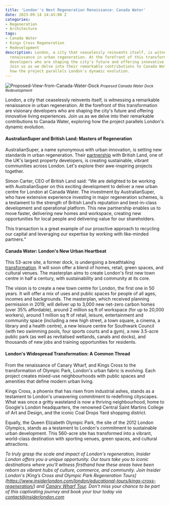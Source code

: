 ```yaml
---
title: 'London''s Next Regeneration Renaissance: Canada Water'
date: 2023-09-14 14:43:00 Z
categories:
- Regeneration
- Architecture
tags:
- Canada Water
- Kings Cross Regeneration
- Redevelopment
description: London, a city that ceaselessly reinvents itself, is witnessing a remarkable
  renaissance in urban regeneration. At the forefront of this transformation are visionary
  developers who are shaping the city's future and offering innovative living experiences.
  Join us as we delve into their remarkable contributions to Canada Water, exploring
  how the project parallels London's dynamic evolution.
---
```


![Proposed-View-from-Canada-Water-Dock](/uploads/Proposed-View-from-Canada-Water-Dock.jpg)
<small><em>Propesed Canada Water Dock Redevelopment</em></small>

London, a city that ceaselessly reinvents itself, is witnessing a remarkable renaissance in urban regeneration. At the forefront of this transformation are visionary developers who are shaping the city's future and offering innovative living experiences. Join us as we delve into their remarkable contributions to Canada Water, exploring how the project parallels London's dynamic evolution. 

#### AustralianSuper and British Land: Masters of Regeneration

AustralianSuper, a name synonymous with urban innovation, is setting new standards in urban regeneration. Their [partnership](https://www.britishland.com/news/press-releases/british-land-and-australiansuper-announce-new-joint-venture-accelerate-delivery-canada-water-masterplan) with British Land, one of the UK's largest property developers, is creating sustainable, vibrant communities across London. Let's explore their awe-inspiring projects together.

Simon Carter, CEO of British Land said: “We are delighted to be working with AustralianSuper on this exciting development to deliver a new urban centre for London at Canada Water.  The investment by AustralianSuper, who have extensive experience investing in major regeneration schemes, is a testament to the strength of British Land’s reputation and best-in-class development and operational platform. This new partnership enables us to move faster, delivering new homes and workspace, creating new opportunities for local people and delivering value for our shareholders.

This transaction is a great example of our proactive approach to recycling our capital and leveraging our expertise by working with like-minded partners.” 

#### Canada Water: London's New Urban Heartbeat

This 53-acre site, a former dock, is undergoing a breathtaking [transformation](https://canadawaterdockside.co.uk/). It will soon offer a blend of homes, retail, green spaces, and cultural venues. The masterplan aims to create London's first new town centre in half a century, with sustainability and community at its core.

The vision is to create a new town centre for London, the first one in 50 years. It will offer a mix of uses and public spaces for people of all ages, incomes and backgrounds. The masterplan, which received planning permission in 2019, will deliver up to 3,000 new net-zero carbon homes (over 35% affordable), around 2 million sq ft of workspace (for up to 20,000 workers), around 1 million sq ft of retail, leisure, entertainment and community space (including a new high street, a town square, a cinema, a library and a health centre), a new leisure centre for Southwark Council (with two swimming pools, four sports courts and a gym), a new 3.5-acre public park (as well as revitalised wetlands, canals and docks), and thousands of new jobs and training opportunities for residents.


#### London's Widespread Transformation: A Common Thread

From the renaissance of Canary Wharf, and Kings Cross to the transformation of Olympic Park, London's urban fabric is evolving. Each project creates mixed-use neighbourhoods with public spaces and amenities that define modern urban living. 

Kings Cross, a phoenix that has risen from industrial ashes, stands as a testament to London's unwavering commitment to redefining cityscapes. What was once a gritty wasteland is now a thriving neighbourhood, home to Google's London headquarters, the renowned Central Saint Martins College of Art and Design, and the iconic Coal Drops Yard shopping district. 

Equally, the Queen Elizabeth Olympic Park, the site of the 2012 London Olympics, stands as a testament to London's commitment to sustainable urban development. This 560-acre site has transformed into a vibrant, world-class destination with sporting venues, green spaces, and cultural attractions.

*To truly grasp the scale and impact of London's regeneration, Insider London offers you a unique opportunity. Our tours take you to iconic destinations where you'll witness firsthand how these areas have been reborn as vibrant hubs of culture, commerce, and community. Join Insider London's [King’s Cross and Olympic Park Regeneration Tours] (https://www.insiderlondon.com/london/educational-tours/kings-cross-regeneration/) and [Canary Wharf Tour](https://www.insiderlondon.com/london/educational-tours/london-finance-walking-tour/). Don't miss your chance to be part of this captivating journey and book your tour today via <a href="mailto:contact@insiderlondon.com">contact@insiderlondon.com</a>*